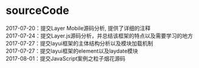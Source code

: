 # sourceCode
2017-07-20：提交Layer Mobile源码分析, 提供了详细的注释   
2017-07-24：提交Layer.js源码分析，并总结该框架的特点以及需要学习的地方   
2017-07-27：提交layui框架的主体结构分析以及模块加载机制   
2017-07-27：提交layui框架的element以及laydate模块      
2017-08-01：提交JavaScript案例之粒子烟花源码
